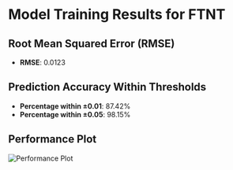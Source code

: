 # Model Training Results for FTNT

## Root Mean Squared Error (RMSE)
- **RMSE**: 0.0123

## Prediction Accuracy Within Thresholds
- **Percentage within ±0.01**: 87.42%
- **Percentage within ±0.05**: 98.15%

## Performance Plot
![Performance Plot](../imgs/FTNT.png)
